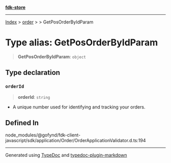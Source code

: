 [**fdk-store**](../../../README.md)
***

[Index](../../../API.md) > [order](../../README.md) > [<internal>](../README.md) > GetPosOrderByIdParam

# Type alias: GetPosOrderByIdParam

> **GetPosOrderByIdParam**: `object`

## Type declaration

### `orderId`

> **orderId**: `string`

- A unique number used for identifying and
tracking your orders.

## Defined In

node\_modules/@gofynd/fdk-client-javascript/sdk/application/Order/OrderApplicationValidator.d.ts:194

***
Generated using [TypeDoc](https://typedoc.org/) and [typedoc-plugin-markdown](https://www.npmjs.com/package/typedoc-plugin-markdown)
